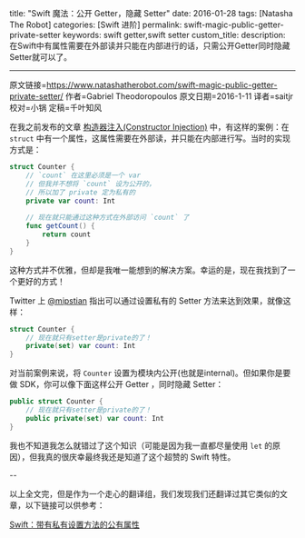 title: "Swift 魔法：公开 Getter，隐藏 Setter"
date: 2016-01-28
tags: [Natasha The Robot]
categories: [Swift 进阶]
permalink: swift-magic-public-getter-private-setter
keywords: swift getter,swift setter
custom_title: 
description: 在Swift中有属性需要在外部读并只能在内部进行的话，只需公开Getter同时隐藏Setter就可以了。

---
原文链接=https://www.natashatherobot.com/swift-magic-public-getter-private-setter/
作者=Gabriel Theodoropoulos
原文日期=2016-1-11
译者=saitjr
校对=小锅
定稿=千叶知风

<!--此处开始正文-->

在我之前发布的文章 [构造器注入(Constructor Injection)](https://www.natashatherobot.com/swift-dependency-injection-with-a-custom-initializer/) 中，有这样的案例：在 `struct` 中有一个属性，这属性需要在外部读，并只能在内部进行写。当时的实现方式是：

<!--more-->

``` swift
struct Counter {
    // `count` 在这里必须是一个 var 
    // 但我并不想将 `count` 设为公开的，
    // 所以加了 private 定为私有的
    private var count: Int
    
    // 现在就只能通过这种方式在外部访问 `count` 了
    func getCount() {
        return count
    }
}
```

这种方式并不优雅，但却是我唯一能想到的解决方案。幸运的是，现在我找到了一个更好的方式！

Twitter 上 [@mipstian](https://twitter.com/mipstian/status/685489964403003393) 指出可以通过设置私有的 Setter 方法来达到效果，就像这样：

``` swift
struct Counter {
    // 现在就只有setter是private的了！
    private(set) var count: Int
}
```

对当前案例来说，将 `Counter` 设置为模块内公开(也就是internal)。但如果你是要做 SDK，你可以像下面这样公开 Getter ，同时隐藏 Setter：

``` swift
public struct Counter {
    // 现在就只有setter是private的了！
    public private(set) var count: Int
}
```

我也不知道我怎么就错过了这个知识（可能是因为我一直都尽量使用 `let` 的原因），但我真的很庆幸最终我还是知道了这个超赞的 Swift 特性。

--

以上全文完，但是作为一个走心的翻译组，我们发现我们还翻译过其它类似的文章，以下链接可以供参考：

[Swift：带有私有设置方法的公有属性](http://swift.gg/2016/01/11/public-properties-with-private-setters/)